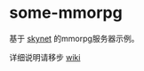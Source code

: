 # some-mmorpg

基于 [skynet](https://github.com/cloudwu/skynet) 的mmorpg服务器示例。

详细说明请移步 [wiki](https://github.com/jintiao/some-mmorpg/wiki)
